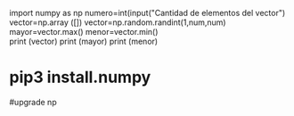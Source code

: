 import numpy as np
numero=int(input("Cantidad de elementos del vector")
vector=np.array ([])
vector=np.random.randint(1,num,num)
mayor=vector.max()
menor=vector.min()        
print (vector)
print (mayor)
print (menor)
           
# pip3 install.numpy




#upgrade np
